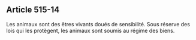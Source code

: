 Article 515-14
----
Les animaux sont des êtres vivants doués de sensibilité. Sous réserve des lois
qui les protègent, les animaux sont soumis au régime des biens.
